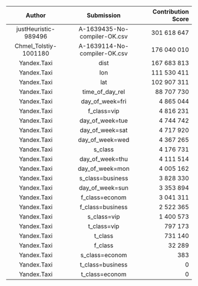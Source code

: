 | Author | Submission | Contribution Score |
| :---:  | :---: | ---: |
| justHeuristic-989496|A-1639435-No-compiler-OK.csv | 301 618 647 |
| Chmel_Tolstiy-1001180|A-1639114-No-compiler-OK.csv | 176 040 010 |
| Yandex.Taxi | dist | 167 683 813 |
| Yandex.Taxi | lon | 111 530 411 |
| Yandex.Taxi | lat | 102 907 311 |
| Yandex.Taxi | time_of_day_rel | 88 707 730 |
| Yandex.Taxi | day_of_week=fri | 4 865 044 |
| Yandex.Taxi | f_class=vip | 4 816 231 |
| Yandex.Taxi | day_of_week=tue | 4 744 742 |
| Yandex.Taxi | day_of_week=sat | 4 717 920 |
| Yandex.Taxi | day_of_week=wed | 4 367 265 |
| Yandex.Taxi | s_class | 4 176 731 |
| Yandex.Taxi | day_of_week=thu | 4 111 514 |
| Yandex.Taxi | day_of_week=mon | 4 005 162 |
| Yandex.Taxi | s_class=business | 3 828 330 |
| Yandex.Taxi | day_of_week=sun | 3 353 894 |
| Yandex.Taxi | f_class=econom | 3 041 311 |
| Yandex.Taxi | f_class=business | 2 522 365 |
| Yandex.Taxi | s_class=vip | 1 400 573 |
| Yandex.Taxi | t_class=vip | 797 173 |
| Yandex.Taxi | t_class | 731 140 |
| Yandex.Taxi | f_class | 32 289 |
| Yandex.Taxi | s_class=econom | 383 |
| Yandex.Taxi | t_class=business | 0 |
| Yandex.Taxi | t_class=econom | 0 |
